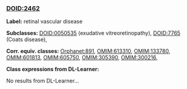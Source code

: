 
### [DOID:2462](http://purl.obolibrary.org/obo/DOID_2462)
**Label:** retinal vascular disease

**Subclasses:** [DOID:0050535](http://purl.obolibrary.org/obo/DOID_0050535) (exudative vitreoretinopathy), [DOID:7765](http://purl.obolibrary.org/obo/DOID_7765) (Coats disease), 

**Corr. equiv. classes:** [Orphanet:891](http://www.orpha.net/ORDO/Orphanet_891), [OMIM:613310](http://purl.obolibrary.org/obo/OMIM_613310), [OMIM:133780](http://purl.obolibrary.org/obo/OMIM_133780), [OMIM:601813](http://purl.obolibrary.org/obo/OMIM_601813), [OMIM:605750](http://purl.obolibrary.org/obo/OMIM_605750), [OMIM:305390](http://purl.obolibrary.org/obo/OMIM_305390), [OMIM:300216](http://purl.obolibrary.org/obo/OMIM_300216), 

**Class expressions from DL-Learner:**

No results from DL-Learner...



